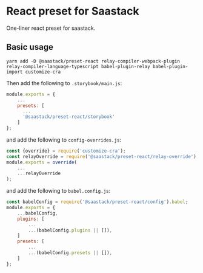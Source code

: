 # React preset for Saastack

One-liner react preset for saastack.

## Basic usage

```
yarn add -D @saastack/preset-react relay-compiler-webpack-plugin relay-compiler-language-typescript babel-plugin-relay babel-plugin-import customize-cra
```

Then add the following to `.storybook/main.js`:

```js
module.exports = {
    ...
    presets: [
      ...
      '@saastack/preset-react/storybook'
    ]
};
```

and add the following to `config-overrides.js`:

```js
const {override} = require('customize-cra');
const relayOverride = require('@saastack/preset-react/relay-override');
module.exports = override(
    ...
    ...relayOverride
);
```

and add the following to `babel.config.js`:

```js
const babelConfig = require('@saastack/preset-react/config').babel;
module.exports = {
    ...babelConfig,
    plugins: [
        ...
        ...(babelConfig.plugins || []),
    ]
    presets: [
        ...
        ...(babelConfig.presets || []),
    ]
};  
```